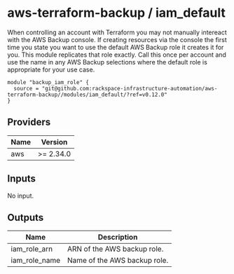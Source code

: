 # aws-terraform-backup / iam\_default

When controlling an account with Terraform you may not manually intereact with the AWS Backup console. If creating resources via the console the first time you state you want to use the default AWS Backup role it creates it for you. This module replicates that role exactly. Call this once per account and use the name in any AWS Backup selections where the default role is appropriate for your use case.

```HCL
module "backup_iam_role" {
  source = "git@github.com:rackspace-infrastructure-automation/aws-terraform-backup//modules/iam_default/?ref=v0.12.0"
}
```

## Providers

| Name | Version |
|------|---------|
| aws | >= 2.34.0 |

## Inputs

No input.

## Outputs

| Name | Description |
|------|-------------|
| iam\_role\_arn | ARN of the AWS backup role. |
| iam\_role\_name | Name of the AWS backup role. |

